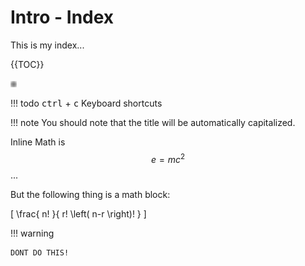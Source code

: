 # Intro - Index
This is my index...

{{TOC}}

![Stages](images/stages.png)

!!! todo
    <kbd>ctrl</kbd> + <kbd>c</kbd> Keyboard shortcuts

!!! note
    You should note that the title will be automatically capitalized.

Inline Math is $$e=mc^2$$...

But the following thing is a math block:


\[
\frac{ n! }{ r! \left( n-r \right)! }
\]


!!! warning

    DONT DO THIS!
